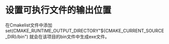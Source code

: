 # 设置可执行文件的输出位置
在Cmakelist文件中添加
set(CMAKE_RUNTIME_OUTPUT_DIRECTORY"${CMAKE_CURRENT_SOURCE_DIR}/bin")
就会在该项目的bin文件中生成exe文件。